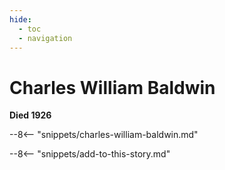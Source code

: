 ```yaml
---
hide:
  - toc
  - navigation 
---
```


# Charles William Baldwin

**Died 1926**

--8<-- "snippets/charles-william-baldwin.md"

--8<-- "snippets/add-to-this-story.md"
